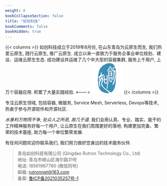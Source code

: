 ```yaml
---
weight: 8
bookCollapseSection: false
title: "如创科技"
bookComments: false
bookHidden: true
---
```


{{< columns >}}
如创科技成立于2019年8月份, 在山东青岛为云原生而生, 我们热爱云原生, 践行云原生, 推广云原生. 成立以来一直致力于服务企事业单位规划、建设、运维云原生生态. 成功建设并运维了几个中大型的容器集群, 服务上千用户, 上万个容器应用. 积累了大量实践经验. 
<--->
![如创科技LOGO](/images/rutron-logo-xs.png)
{{< /columns >}}

专注云原生领域, 包括容器, 微服务, Service Mesh, Serverless, Devops等技术, 热衷于参与开源软件和开源社区. 

_水善利万物而不争, 处众人之所恶, 故几于道_. 我们会用认真、专业、踏实、能干的工作精神服务好每一个用户, 让云原生在我们周围更好的落地. 构建更加完备、繁荣的技术基座, 助力每一个单位繁荣发展. 

有任何问题欢迎你联系我们, 我们努力做好您身边的技术服务伙伴. 

> 青岛如创科技有限公司 (Qingdao Rutron Technology Co., Ltd)  
> 地址: 青岛市崂山区海尔路31号  
> 电话: 18561967780 (微信同号)  
> 邮箱: [rutronnet@163.com](mailto:rutronnet@163.com)  
> 备案: [鲁ICP备2021035257号-1](https://beian.miit.gov.cn/#/Integrated/index)